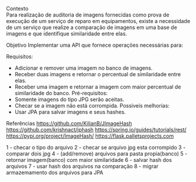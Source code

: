 Contexto<br>
Para realização de auditoria de imagens fornecidas como prova de execução de um serviço de reparo em equipamentos, existe a necessidade de um serviço que realize a comparação de imagens em uma base de imagens e que identifique similaridade entre elas.

Objetivo
Implementar uma API que fornece operações necessárias para:

Requisitos:
 - Adicionar e remover uma imagem no banco de imagens.
 - Receber duas imagens e retornar o percentual de similaridade entre elas.
 - Receber uma imagem e retornar a imagem com maior percentual de similaridade do banco.
 Pré-requisitos:
 - Somente imagens do tipo JPG serão aceitas.
 - Checar se a imagem não está corrompida.
 Possíveis melhorias:
 - Usar JPA para salvar imagens e seus hashes.


Referências
https://github.com/KilianB/JImageHash
https://github.com/krishnact/jphash
https://spring.io/guides/tutorials/rest/
https://pypi.org/project/ImageHash/
https://flask.palletsprojects.com


1 - checar o tipo do arquivo
2 - checar se arquivo jpg esta corrompido
3 - comparar dois jpg
4 - (add/remove) arquivos para pasta propia(banco)
5 - retornar imagem(banco) com maior similaridade
6 - salvar hash dos arquivos
7 - usar hash dos arquivos na comparação
8 - migrar armazemamento dos arquivos para JPA
 
